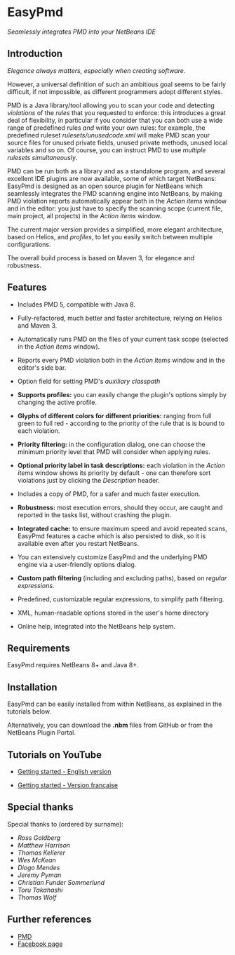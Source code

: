 # EasyPmd

*Seamlessly integrates PMD into your NetBeans IDE*


## Introduction

*Elegance always matters, especially when 
creating software.*

However, a universal definition of such an ambitious goal seems to be fairly difficult, if not impossible, as different programmers adopt different styles.

PMD is a Java library/tool allowing you to scan your code and detecting *violations* of the *rules* that you requested to enforce: this introduces a great deal of flexibility, in particular if you consider that you can both use a wide range of predefined rules *and* write your own rules: for example, the predefined ruleset *rulesets/unusedcode.xml* will make PMD scan your source files for unused private fields, unused private methods, unused local variables and so on. Of course, you can instruct PMD to use *multiple rulesets simultaneously*.

PMD can be run both as a library and as a standalone program, and several excellent IDE plugins are now available, some of which target NetBeans: EasyPmd is designed as an open source plugin for NetBeans which seamlessly integrates the PMD scanning engine into NetBeans, by making PMD violation reports automatically appear both in the *Action items* window and in the editor: you just have to specify the scanning scope (current file, main project, all projects) in the *Action items* window.

The current major version provides a simplified, more elegant architecture, based on Helios, and *profiles*, to let you easily switch between multiple configurations.

The overall build process is based on Maven 3, for elegance and robustness.


## Features

* Includes PMD 5, compatible with Java 8.

* Fully-refactored, much better and faster architecture, relying on Helios and Maven 3.

* Automatically runs PMD on the files of your current task scope (selected in the *Action items* window).

* Reports every PMD violation both in the *Action Items* window and in the editor's side bar.

* Option field for setting PMD's *auxiliary classpath*

* **Supports profiles:** you can easily change the plugin's options simply by changing the active profile.

* **Glyphs of different colors for different priorities:** ranging from full green to full red - according to the priority of the rule that is is bound to each violation.

* **Priority filtering:** in the configuration dialog, one can choose the minimum priority level that PMD will consider when applying rules.

* **Optional priority label in task descriptions:** each violation in the *Action items* window shows its priority by default - one can therefore sort violations just by clicking the *Description* header.

* Includes a copy of PMD, for a safer and much faster execution.

* **Robustness:** most execution errors, should they occur, are caught and reported in the tasks list, without crashing the plugin.

* **Integrated cache:** to ensure maximum speed and avoid repeated scans, EasyPmd features a cache which is also persisted to disk, so it is available even after you restart NetBeans.

* You can extensively customize EasyPmd and the underlying PMD engine via a user-friendly options dialog.

* **Custom path filtering** (including and excluding paths), based on *regular expressions*.

* Predefined, customizable regular expressions, to simplify path filtering.

* XML, human-readable options stored in the user's home directory

* Online help, integrated into the NetBeans help system.



## Requirements

EasyPmd requires NetBeans 8+ and Java 8+.



## Installation

EasyPmd can be easily installed from within NetBeans, as explained in the tutorials below.

Alternatively, you can download the **.nbm** files from GitHub or from the NetBeans Plugin Portal.




## Tutorials on YouTube

* [Getting started - English version](https://www.youtube.com/watch?v=BsMx6PNn0aI)

* [Getting started - Version française](https://www.youtube.com/watch?v=3k4Fk43u0QE)



## Special thanks


Special thanks to (ordered by surname):

* *Ross Goldberg*
* *Matthew Harrison*
* *Thomas Kellerer*
* *Wes McKean*
* *Diogo Mendes*
* *Jeremy Pyman*
* *Christian Funder Sommerlund*
* *Toru Takahashi*
* *Thomas Wolf*



## Further references

* [PMD](http://pmd.sourceforge.net/)
* [Facebook page](https://www.facebook.com/easypmd)
